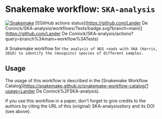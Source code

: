 # Snakemake workflow: `SKA-analysis`

[![Snakemake](https://img.shields.io/badge/snakemake-≥6.3.0-brightgreen.svg)](https://snakemake.github.io)
[![GitHub actions status](https://github.com/Lander De Coninck/SKA-analysis/workflows/Tests/badge.svg?branch=main)](https://github.com/Lander De Coninck/SKA-analysis/actions?query=branch%3Amain+workflow%3ATests)


A Snakemake workflow for `the analysis of NGS reads with SKA (Harris, 2018) to identify the (mosquito) species of different samples.`


## Usage

The usage of this workflow is described in the [Snakemake Workflow Catalog](https://snakemake.github.io/snakemake-workflow-catalog/?usage=Lander De Coninck%2FSKA-analysis).

If you use this workflow in a paper, don't forget to give credits to the authors by citing the URL of this (original) SKA-analysissitory and its DOI (see above).

